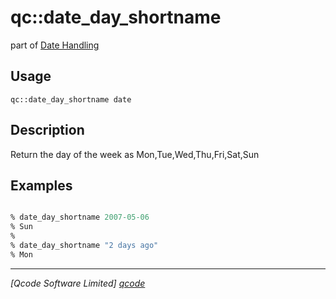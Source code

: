 qc::date_day_shortname
======================

part of [Date Handling](../date.md)

Usage
-----
`qc::date_day_shortname date`

Description
-----------
Return the day of the week as Mon,Tue,Wed,Thu,Fri,Sat,Sun

Examples
--------
```tcl

% date_day_shortname 2007-05-06
% Sun
%
% date_day_shortname "2 days ago"
% Mon

```

----------------------------------
*[Qcode Software Limited] [qcode]*

[qcode]: http://www.qcode.co.uk "Qcode Software"
